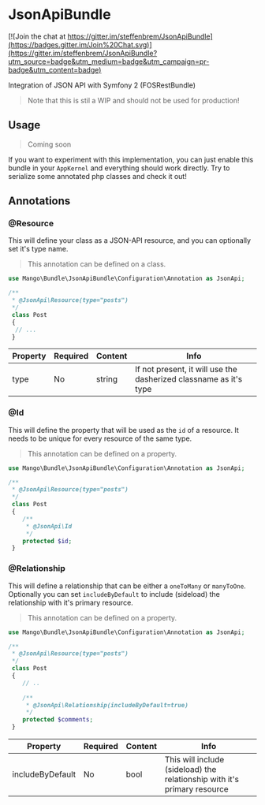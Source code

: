 # JsonApiBundle

[![Join the chat at https://gitter.im/steffenbrem/JsonApiBundle](https://badges.gitter.im/Join%20Chat.svg)](https://gitter.im/steffenbrem/JsonApiBundle?utm_source=badge&utm_medium=badge&utm_campaign=pr-badge&utm_content=badge)

Integration of JSON API with Symfony 2 (FOSRestBundle)

> Note that this is stil a WIP and should not be used for production!

## Usage
> Coming soon

If you want to experiment with this implementation, you can just enable this bundle in your `AppKernel` and everything should work directly. Try to serialize some annotated php classes and check it out!

## Annotations
### @Resource
This will define your class as a JSON-API resource, and you can optionally set it's type name.
> This annotation can be defined on a class.

```php
use Mango\Bundle\JsonApiBundle\Configuration\Annotation as JsonApi;

/**
 * @JsonApi\Resource(type="posts")
 */
 class Post 
 {
  // ...
 }
```
| Property  | Required  | Content   | Info  |
| ---       | ---       | ---       | ---   |
| type      | No        | string    | If not present, it will use the dasherized classname as it's type |

### @Id
This will define the property that will be used as the `id` of a resource. It needs to be unique for every resource of the same type.
> This annotation can be defined on a property.

```php
use Mango\Bundle\JsonApiBundle\Configuration\Annotation as JsonApi;

/**
 * @JsonApi\Resource(type="posts")
 */
 class Post 
 {
    /**
     * @JsonApi\Id
     */
    protected $id;
 }
```

### @Relationship
This will define a relationship that can be either a `oneToMany` or `manyToOne`. Optionally you can set `includeByDefault` to include (sideload) the relationship with it's primary resource.
> This annotation can be defined on a property.

```php
use Mango\Bundle\JsonApiBundle\Configuration\Annotation as JsonApi;

/**
 * @JsonApi\Resource(type="posts")
 */
 class Post 
 {
    // ..
    
    /**
     * @JsonApi\Relationship(includeByDefault=true)
     */
    protected $comments;
 }
```
| Property  | Required  | Content   | Info  |
| ---       | ---       | ---       | ---   |
| includeByDefault      | No        | bool    | This will include (sideload) the relationship with it's primary resource |
